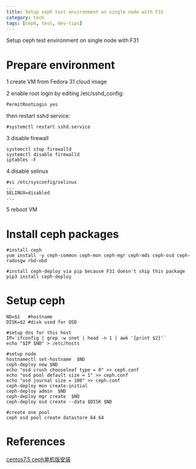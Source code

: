 ```yaml
---
title: Setup ceph test environment on single node with F31 
category: tech
tags: [ceph, test, dev-tips]
---
```


Setup ceph test environment on single node with F31

# **Prepare environment**

1 create VM from Fedora 31 cloud image

2 enable root login by editing /etc/sshd_config:

	PermitRootLogin yes

then restart sshd service:
  
	#systemctl restart sshd.service 

3 disable firewall

	systemctl stop firewalld
	systemctl disable firewalld
	iptables -F

4 disable selinux

	#vi /etc/sysconfig/selinux
	...
	SELINUX=disabled
	...

5 reboot VM

# **Install ceph packages**

	#install ceph
	yum install -y ceph-common ceph-mon ceph-mgr ceph-mds ceph-osd ceph-radosgw rbd-nbd
	
	#install ceph-deploy via pip because F31 doesn't ship this package
	pip3 install ceph-deploy

# **Setup ceph**

	ND=$1	#hostname
	DISK=$2 #disk used for OSD
	
	#setup dns for this host
	IP=`ifconfig | grep -w inet | head -n 1 | awk '{print $2}'`
	echo "$IP $ND" > /etc/hosts
	
	#setup node
	hostnamectl set-hostname  $ND
	ceph-deploy new $ND
	echo "osd crush chooseleaf type = 0" >> ceph.conf
	echo "osd pool default size = 1" >> ceph.conf
	echo "osd journal size = 100" >> ceph.conf
	ceph-deploy mon create-initial
	ceph-deploy admin  $ND
	ceph-deploy mgr create  $ND
	ceph-deploy osd create --data $DISK $ND
	
	#create one pool
	ceph osd pool create datastore 64 64

# **References**

[centos7.5 ceph单机版安装](http://blog.leanote.com/post/dhzbh@163.com/centos7.5-ceph%E5%8D%95%E6%9C%BA%E7%89%88%E5%AE%89%E8%A3%85)

